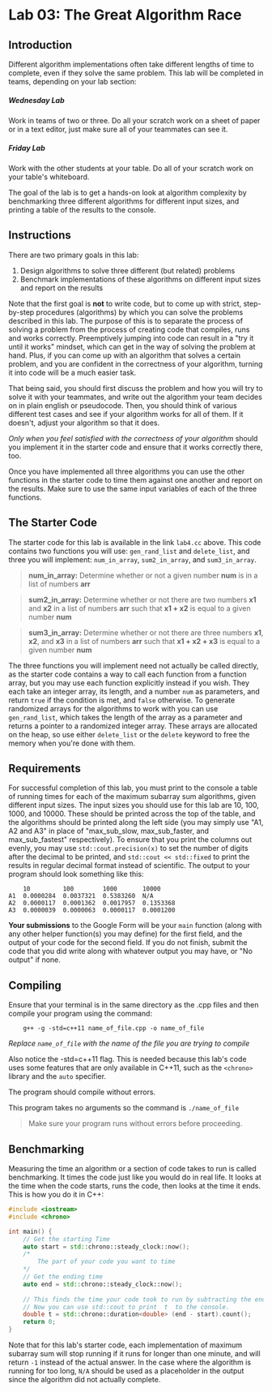 # Lab 03: The Great Algorithm Race

## Introduction

Different algorithm implementations often take different lengths of time to complete, even if they solve the same problem. This lab will be completed in teams, depending on your lab section:

##### Wednesday Lab
Work in teams of two or three. Do all your scratch work on a sheet of paper or in a text editor, just make sure all of your teammates can see it.

##### Friday Lab
Work with the other students at your table. Do all of your scratch work on your table's whiteboard.

The goal of the lab is to get a hands-on look at algorithm complexity by benchmarking three different algorithms for different input sizes, and printing a table of the results to the console.

## Instructions

There are two primary goals in this lab:
1. Design algorithms to solve three different (but related) problems
2. Benchmark implementations of these algorithms on different input sizes and report on the results

Note that the first goal is **not** to write code, but to come up with strict, step-by-step procedures (algorithms) by which you can solve the problems described in this lab. The purpose of this is to separate the process of solving a problem from the process of creating code that compiles, runs and works correctly. Preemptively jumping into code can result in a "try it until it works" mindset, which can get in the way of solving the problem at hand. Plus, if you can come up with an algorithm that solves a certain problem, and you are confident in the correctness of your algorithm, turning it into code will be a much easier task.

That being said, you should first discuss the problem and how you will try to solve it with your teammates, and write out the algorithm your team decides on in plain english or pseudocode. Then, you should think of various different test cases and see if your algorithm works for all of them. If it doesn't, adjust your algorithm so that it does.

*Only when you feel satisfied with the correctness of your algorithm* should you implement it in the starter code and ensure that it works correctly there, too.

Once you have implemented all three algorithms you can use the other functions in the starter code to time them against one another and report on the results. Make sure to use the same input variables of each of the three functions.

## The Starter Code

The starter code for this lab is available in the link `lab4.cc` above. This code contains two functions you will use: `gen_rand_list` and `delete_list`, and three you will implement: `num_in_array`, `sum2_in_array`, and `sum3_in_array`. 

> **num_in_array:** Determine whether or not a given number **num** is in a list of numbers **arr**

> **sum2_in_array:** Determine whether or not there are two numbers **x1** and **x2** in a list of numbers **arr** such that **x1 + x2** is equal to a given number **num**

> **sum3_in_array:** Determine whether or not there are three numbers **x1**, **x2**, and **x3** in a list of numbers **arr** such that **x1 + x2 + x3** is equal to a given number **num**



The three functions you will implement need not actually be called directly, as the starter code contains a way to call each function from a function array, but you may use each function explicitly instead if you wish. They each take an integer array, its length, and a number `num` as parameters, and return `true` if the condition is met, and `false` otherwise. To generate randomized arrays for the algorithms to work with you can use `gen_rand_list`, which takes the length of the array as a parameter and returns a pointer to a randomized integer array. These arrays are allocated on the heap, so use either `delete_list` or the `delete` keyword to free the memory when you're done with them. 

## Requirements

For successful completion of this lab, you must print to the console a table of running times for each of the maximum subarray sum algorithms, given different input sizes. The input sizes you should use for this lab are 10, 100, 1000, and 10000. These should be printed across the top of the table, and the algorithms should be printed along the left side (you may simply use "A1, A2 and A3" in place of "max_sub_slow, max_sub_faster, and max_sub_fastest" respectively). To ensure that you print the columns out evenly, you may use `std::cout.precision(x)` to set the number of digits after the decimal to be printed, and `std::cout << std::fixed` to print the results in regular decimal format instead of scientific. The output to your program should look something like this:

```
    10         100        1000       10000      
A1  0.0000284  0.0037321  0.5383260  N/A
A2  0.0000117  0.0001362  0.0017957  0.1353368
A3  0.0000039  0.0000063  0.0000117  0.0001200
```

**Your submissions** to the Google Form will be your `main` function (along with any other helper function(s) you may define) for the first field, and the output of your code for the second field. If you do not finish, submit the code that you did write along with whatever output you may have, or "No output" if none.

## Compiling

Ensure that your terminal is in the same directory as the .cpp files and then compile your program using the command:   

        g++ -g -std=c++11 name_of_file.cpp -o name_of_file

*Replace `name_of_file` with the name of the file you are trying to compile* 

Also notice the -std=c++11 flag. This is needed because this lab's code uses some features that are only available in C++11, such as the `<chrono>` library and the `auto` specifier.
 
The program should compile without errors.

This program takes no arguments so the command is `./name_of_file`

> Make sure your program runs without errors before proceeding.

## Benchmarking

Measuring the time an algorithm or a section of code takes to run is called benchmarking. It times the code just like you would do in real life. It looks at the time when the code starts, runs the code, then looks at the time it ends. This is how you do it in C++:

```C++
#include <iostream>
#include <chrono>

int main() {
    // Get the starting Time
    auto start = std::chrono::steady_clock::now();
    /*
        The part of your code you want to time
    */
    // Get the ending time
    auto end = std::chrono::steady_clock::now();
    
    // This finds the time your code took to run by subtracting the end and start times. It assigns it to the variable  t  as a double
    // Now you can use std::cout to print  t  to the console.
    double t = std::chrono::duration<double> (end - start).count();
    return 0;
}
```

Note that for this lab's starter code, each implementation of maximum subarray sum will stop running if it runs for longer than one minute, and will return `-1` instead of the actual answer. In the case where the algorithm is running for too long, `N/A` should be used as a placeholder in the output since the algorithm did not actually complete.